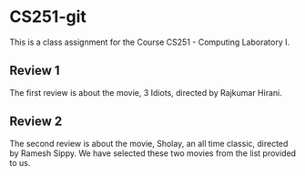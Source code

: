 # CS251-git
This is a class assignment for the Course CS251 - Computing Laboratory I.
## Review 1
The first review is about the movie, 3 Idiots, directed by Rajkumar Hirani.
## Review 2
The second review is about the movie, Sholay, an all time classic, directed by Ramesh Sippy.
We have selected these two movies from the list provided to us.
